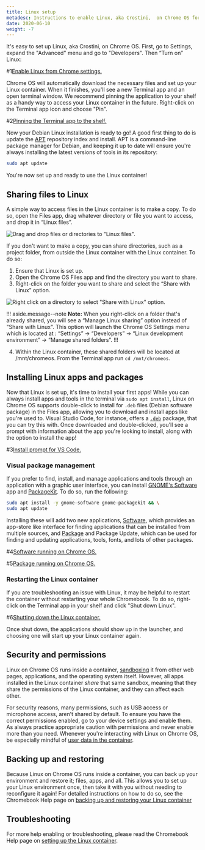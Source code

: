 ```yaml
---
title: Linux setup
metadesc: Instructions to enable Linux, aka Crostini,  on Chrome OS for development.
date: 2020-06-10
weight: -7
---
```


It's easy to set up Linux, aka Crostini, on Chrome OS.
First, go to Settings, expand the "Advanced" menu and go to "Developers". Then “Turn on” Linux:

#1[Enable Linux from Chrome settings.](ix://develop/linux/getting-started/enable-linux.png)

Chrome OS will automatically download the necessary files and set up your Linux container. When it finishes, you'll see a new Terminal app and an open terminal window. We recommend pinning the application to your shelf as a handy way to access your Linux container in the future. Right-click on the Terminal app icon and choose "Pin".

#2[Pinning the Terminal app to the shelf.](ix://develop/linux/getting-started/pin-to-shelf.png)

Now your Debian Linux installation is ready to go! A good first thing to do is update the [APT](https://wiki.debian.org/Apt) repository index and install. APT is a command-line package manager for Debian, and keeping it up to date will ensure you're always installing the latest versions of tools in its repository:

```bash {title="Bash" .code-figure}
sudo apt update
```

You're now set up and ready to use the Linux container!

## Sharing files to Linux

A simple way to access files in the Linux container is to make a copy. To do so, open the Files app, drag whatever directory or file you want to access, and drop it in “Linux files”.

![Drag and drop files or directories to "Linux files".](ix://develop/linux/getting-started/copy-to-linux.png)

If you don't want to make a copy, you can share directories, such as a project folder, from outside the Linux container with the Linux container. To do so:

1. Ensure that Linux is set up.
2. Open the Chrome OS Files app and find the directory you want to share.
3. Right-click on the folder you want to share and select the “Share with Linux” option.

![Right click on a directory to select "Share with Linux" option.](ix://develop/linux/getting-started/share-with-linux.png)

!!! aside.message--note
**Note:** When you right-click on a folder that's already shared, you will see a “Manage Linux sharing” option instead of "Share with Linux". This option will launch the Chrome OS Settings menu which is located at : “Settings” -> “Developers” -> “Linux development environment” -> “Manage shared folders”.
!!!

4. Within the Linux container, these shared folders will be located at /mnt/chromeos. From the Terminal app run `cd /mnt/chromeos`.

## Installing Linux apps and packages

Now that Linux is set up, it's time to install your first apps! While you can always install apps and tools in the terminal via `sudo apt install`, Linux on Chrome OS supports double-click to install for `.deb` files (Debian software package) in the Files app, allowing you to download and install apps like you're used to. Visual Studio Code, for instance, offers a [`.deb`](https://code.visualstudio.com/download) package, that you can try this with. Once downloaded and double-clicked, you'll see a prompt with information about the app you're looking to install, along with the option to install the app!

#3[Install prompt for VS Code.](ix://develop/linux/getting-started/deb-install.jpg)

### Visual package management

If you prefer to find, install, and manage applications and tools through an application with a graphic user interface, you can install [GNOME's Software](https://wiki.gnome.org/Apps/Software) app and [PackageKit](https://www.freedesktop.org/software/PackageKit/). To do so, run the following:

```bash {title="Bash" .code-figure}
sudo apt install -y gnome-software gnome-packagekit && \
sudo apt update
```

Installing these will add two new applications, [Software](#figure-4), which provides an app-store like interface for finding applications that can be installed from multiple sources, and [Package](#figure-5) and Package Update, which can be used for finding and updating applications, tools, fonts, and lots of other packages.

#4[Software running on Chrome OS.](ix://develop/linux/getting-started/software.png)

#5[Package running on Chrome OS.](ix://develop/linux/getting-started/package.png)

### Restarting the Linux container

If you are troubleshooting an issue with Linux, it may be helpful to restart the container without restarting your whole Chromebook. To do so, right-click on the Terminal app in your shelf and click "Shut down Linux".

#6[Shutting down the Linux container.](ix://develop/linux/getting-started/shut-down.png)

Once shut down, the applications should show up in the launcher, and choosing one will start up your Linux container again.

## Security and permissions

Linux on Chrome OS runs inside a container, [sandboxing](https://support.google.com/chromebook/answer/3438631#sandboxing) it from other web pages, applications, and the operating system itself. However, all apps installed in the Linux container _share_ that same sandbox, meaning that they share the permissions of the Linux container, and they can affect each other.

For security reasons, many permissions, such as USB access or microphone access, aren’t shared by default. To ensure you have the correct permissions enabled, go to your device settings and enable them. As always practice appropriate caution with permissions and never enable more than you need. Whenever you're interacting with Linux on Chrome OS, be especially mindful of [user data in the container](/{{locale.code}}/linux/linux-on-chromeos-deep-dive#user-data-in-the-container).

## Backing up and restoring

Because Linux on Chrome OS runs inside a container, you can back up your environment and restore it; files, apps, and all. This allows you to set up your Linux environment once, then take it with you without needing to reconfigure it again! For detailed instructions on how to do so, see the Chromebook Help page on [backing up and restoring your Linux container](https://support.google.com/chromebook/answer/9592813)

## Troubleshooting

For more help enabling or troubleshooting, please read the Chromebook Help page on [setting up the Linux container](https://support.google.com/chromebook/answer/9145439?hl={{locale.code}}).
